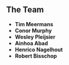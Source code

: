 ## The Team

- **Tim Meermans**
- **Conor Murphy**
- **Wesley Pleijsier**
- **Ainhoa Abad**
- **Henrico Nagelhout**
- **Robert Bisschop**